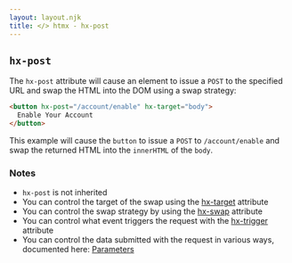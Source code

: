```yaml
---
layout: layout.njk
title: </> htmx - hx-post
---
```


## `hx-post`

The `hx-post` attribute will cause an element to issue a `POST` to the specified URL and swap
the HTML into the DOM using a swap strategy:

```html
<button hx-post="/account/enable" hx-target="body">
  Enable Your Account
</button>
```

This example will cause the `button` to issue a `POST` to `/account/enable` and swap the returned HTML into
 the `innerHTML` of the `body`.
 
### Notes

* `hx-post` is not inherited
* You can control the target of the swap using the [hx-target](/attributes/hx-target) attribute
* You can control the swap strategy by using the [hx-swap](/attributes/hx-swap) attribute
* You can control what event triggers the request with the [hx-trigger](/attributes/hx-trigger) attribute
* You can control the data submitted with the request in various ways, documented here: [Parameters](/docs/#parameters)
